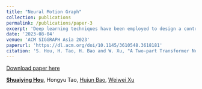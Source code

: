 ```yaml
---
title: "Neural Motion Graph"
collection: publications
permalink: /publications/paper-3
excerpt: 'Deep learning techniques have been employed to design a controllable human motion synthesizer. Despite their potential, however, designing a neural network-based motion synthesis that enables flexible user interaction, fine-grained controllability, and the support of new types of motions at reduced time and space consumption costs remains a challenge. In this paper, we propose a novel approach, a neural motion graph, that addresses the challenge by enabling scalability to new motions while using compact neural networks. Our approach represents each type of motion with a separate neural node to reduce the cost of adding new motion types. In addition, designing a separate neural node for each motion type enables task-specific control strategies and has greater potential to achieve a high-quality synthesis of complex motions, such as the Mongolian dance. Furthermore, a single transition network, which acts as neural edges, is used to model the transition between two motion nodes. The transition network is designed with a lightweight control module to achieve a fine-grained response to user control signals. Overall, the design choice makes the neural motion graph highly controllable and scalable. In addition to being fully flexible to user interaction through high-level and fine-grained user-control signals, our experimental and subjective evaluation results demonstrate that our proposed approach, neural motion graph, outperforms state-of-the-art human motion synthesis methods in terms of the quality of controlled motion generation.'
date: '2023-08-04'
venue: 'ACM SIGGRAPH Asia 2023'
paperurl: 'https://dl.acm.org/doi/10.1145/3610548.3618181'
citation: 'S. Hou, H. Tao, H. Bao and W. Xu, "A Two-part Transformer Network for Controllable Motion Synthesis," in IEEE Transactions on Visualization and Computer Graphics, doi: 10.1109/TVCG.2023.3284402.'
---
```


[Download paper here](https://dl.acm.org/doi/10.1145/3610548.3618181)

<!-- Recommended citation: Your Name, You. (2010). "Paper Title Number 2." <i>Journal 1</i>. 1(2). -->
[**Shuaiying Hou**](https://houericsy.github.io/ShuaiyingHou/), Hongyu Tao, [Hujun Bao](http://www.cad.zju.edu.cn/home/bao/), [Weiwei Xu](http://www.cad.zju.edu.cn/home/weiweixu/weiweixu_en.htm)

